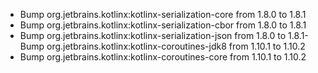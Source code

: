 - Bump org.jetbrains.kotlinx:kotlinx-serialization-core from 1.8.0 to 1.8.1
- Bump org.jetbrains.kotlinx:kotlinx-serialization-cbor from 1.8.0 to 1.8.1
- Bump org.jetbrains.kotlinx:kotlinx-serialization-json from 1.8.0 to 1.8.1- Bump org.jetbrains.kotlinx:kotlinx-coroutines-jdk8 from 1.10.1 to 1.10.2
- Bump org.jetbrains.kotlinx:kotlinx-coroutines-core from 1.10.1 to 1.10.2
